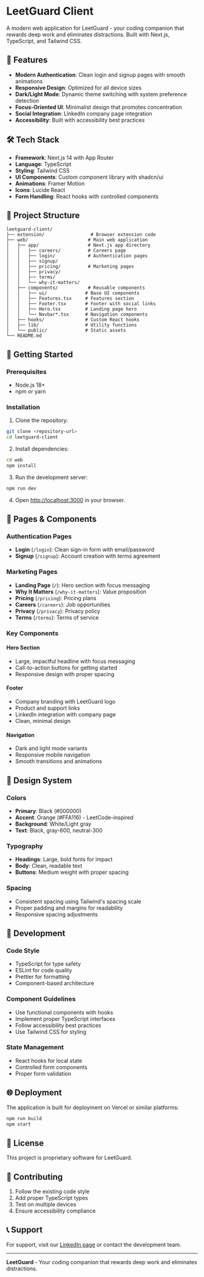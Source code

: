 # LeetGuard Client

A modern web application for LeetGuard - your coding companion that rewards deep work and eliminates distractions. Built with Next.js, TypeScript, and Tailwind CSS.

## 🚀 Features

- **Modern Authentication**: Clean login and signup pages with smooth animations
- **Responsive Design**: Optimized for all device sizes
- **Dark/Light Mode**: Dynamic theme switching with system preference detection
- **Focus-Oriented UI**: Minimalist design that promotes concentration
- **Social Integration**: LinkedIn company page integration
- **Accessibility**: Built with accessibility best practices

## 🛠️ Tech Stack

- **Framework**: Next.js 14 with App Router
- **Language**: TypeScript
- **Styling**: Tailwind CSS
- **UI Components**: Custom component library with shadcn/ui
- **Animations**: Framer Motion
- **Icons**: Lucide React
- **Form Handling**: React hooks with controlled components

## 📁 Project Structure

```
leetguard-client/
├── extension/                 # Browser extension code
├── web/                      # Main web application
│   ├── app/                  # Next.js app directory
│   │   ├── careers/          # Careers page
│   │   ├── login/            # Authentication pages
│   │   ├── signup/
│   │   ├── pricing/          # Marketing pages
│   │   ├── privacy/
│   │   ├── terms/
│   │   └── why-it-matters/
│   ├── components/           # Reusable components
│   │   ├── ui/              # Base UI components
│   │   ├── Features.tsx     # Features section
│   │   ├── Footer.tsx       # Footer with social links
│   │   ├── Hero.tsx         # Landing page hero
│   │   └── Navbar*.tsx      # Navigation components
│   ├── hooks/               # Custom React hooks
│   ├── lib/                 # Utility functions
│   └── public/              # Static assets
└── README.md
```

## 🚀 Getting Started

### Prerequisites

- Node.js 18+
- npm or yarn

### Installation

1. Clone the repository:

```bash
git clone <repository-url>
cd leetguard-client
```

2. Install dependencies:

```bash
cd web
npm install
```

3. Run the development server:

```bash
npm run dev
```

4. Open [http://localhost:3000](http://localhost:3000) in your browser.

## 📱 Pages & Components

### Authentication Pages

- **Login** (`/login`): Clean sign-in form with email/password
- **Signup** (`/signup`): Account creation with terms agreement

### Marketing Pages

- **Landing Page** (`/`): Hero section with focus messaging
- **Why It Matters** (`/why-it-matters`): Value proposition
- **Pricing** (`/pricing`): Pricing plans
- **Careers** (`/careers`): Job opportunities
- **Privacy** (`/privacy`): Privacy policy
- **Terms** (`/terms`): Terms of service

### Key Components

#### Hero Section

- Large, impactful headline with focus messaging
- Call-to-action buttons for getting started
- Responsive design with proper spacing

#### Footer

- Company branding with LeetGuard logo
- Product and support links
- LinkedIn integration with company page
- Clean, minimal design

#### Navigation

- Dark and light mode variants
- Responsive mobile navigation
- Smooth transitions and animations

## 🎨 Design System

### Colors

- **Primary**: Black (#000000)
- **Accent**: Orange (#FFA116) - LeetCode-inspired
- **Background**: White/Light gray
- **Text**: Black, gray-600, neutral-300

### Typography

- **Headings**: Large, bold fonts for impact
- **Body**: Clean, readable text
- **Buttons**: Medium weight with proper spacing

### Spacing

- Consistent spacing using Tailwind's spacing scale
- Proper padding and margins for readability
- Responsive spacing adjustments

## 🔧 Development

### Code Style

- TypeScript for type safety
- ESLint for code quality
- Prettier for formatting
- Component-based architecture

### Component Guidelines

- Use functional components with hooks
- Implement proper TypeScript interfaces
- Follow accessibility best practices
- Use Tailwind CSS for styling

### State Management

- React hooks for local state
- Controlled form components
- Proper form validation

## 🌐 Deployment

The application is built for deployment on Vercel or similar platforms:

```bash
npm run build
npm start
```

## 📄 License

This project is proprietary software for LeetGuard.

## 🤝 Contributing

1. Follow the existing code style
2. Add proper TypeScript types
3. Test on multiple devices
4. Ensure accessibility compliance

## 📞 Support

For support, visit our [LinkedIn page](https://www.linkedin.com/company/leetguard/) or contact the development team.

---

**LeetGuard** - Your coding companion that rewards deep work and eliminates distractions.
